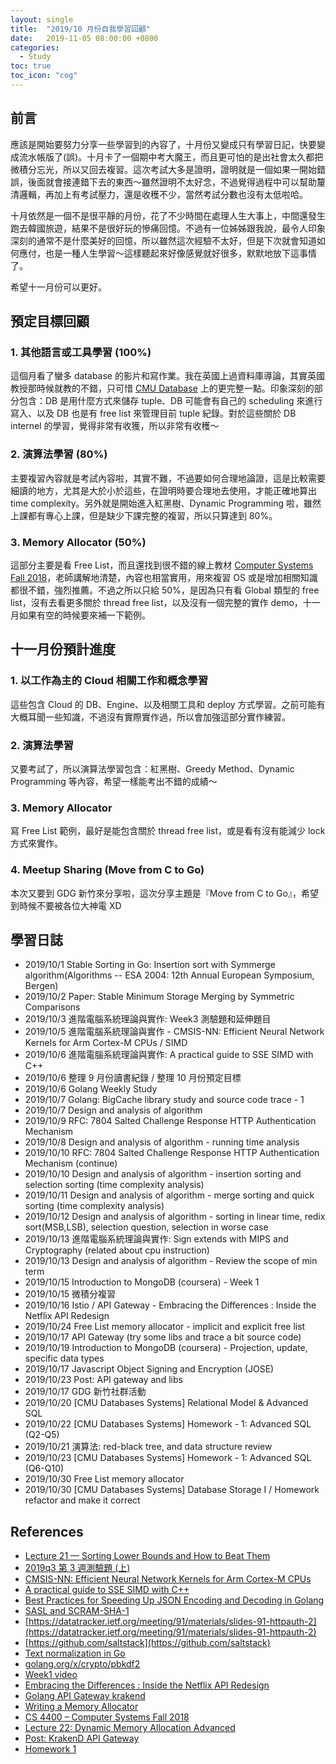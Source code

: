 ```yaml
---
layout: single
title:  "2019/10 月份自我學習回顧"
date:   2019-11-05 08:00:00 +0800
categories: 
  - Study
toc: true
toc_icon: "cog"
---
```

## 前言

應該是開始要努力分享一些學習到的內容了，十月份又變成只有學習日記，快要變成流水帳版了(誤)。十月卡了一個期中考大魔王，而且更可怕的是出社會太久都把微積分忘光，所以又回去複習。這次考試大多是證明，證明就是一個如果一開始錯誤，後面就會接連錯下去的東西～雖然證明不太好念，不過覺得過程中可以幫助釐清邏輯，再加上有考試壓力，還是收穫不少，當然考試分數也沒有太低啦哈。

十月依然是一個不是很平靜的月份，花了不少時間在處理人生大事上，中間還發生跑去韓國旅遊，結果不是很好玩的慘痛回憶。不過有一位姊姊跟我說，最令人印象深刻的通常不是什麼美好的回憶，所以雖然這次經驗不太好，但是下次就會知道如何應付，也是一種人生學習～這樣聽起來好像感覺就好很多，默默地放下這事情了。

希望十一月份可以更好。

## 預定目標回顧

### 1. 其他語言或工具學習 (100%)
這個月看了蠻多 database 的影片和寫作業。我在英國上過資料庫導論，其實英國教授那時候就教的不錯，只可惜 [CMU Database](https://www.youtube.com/watch?v=oeYBdghaIjc&list=PLSE8ODhjZXjbohkNBWQs_otTrBTrjyohi) 上的更完整一點。印象深刻的部分包含：DB 是用什麼方式來儲存 tuple、DB 可能會有自己的 scheduling 來進行寫入、以及 DB 也是有 free list 來管理目前 tuple 紀錄。對於這些關於 DB internel 的學習，覺得非常有收獲，所以非常有收穫～

### 2. 演算法學習 (80%)
主要複習內容就是考試內容啦，其實不難，不過要如何合理地論證，這是比較需要細讀的地方，尤其是大於小於這些，在證明時要合理地去使用，才能正確地算出 time complexity。另外就是開始進入紅黑樹、Dynamic Programming 啦，雖然上課都有專心上課，但是缺少下課完整的複習，所以只算達到 80%。

### 3. Memory Allocator (50%)
這部分主要是看 Free List，而且還找到很不錯的線上教材 [Computer Systems Fall 2018](https://my.eng.utah.edu/~cs4400/)，老師講解地清楚，內容也相當實用，用來複習 OS 或是增加相關知識都很不錯，強烈推薦。不過之所以只給 50%，是因為只有看 Global 類型的 free list，沒有去看更多關於 thread free list，以及沒有一個完整的實作 demo，十一月如果有空的時候要來補一下範例。

## 十一月份預計進度

### 1. 以工作為主的 Cloud 相關工作和概念學習
這些包含 Cloud 的 DB、Engine、以及相關工具和 deploy 方式學習。之前可能有大概耳聞一些知識，不過沒有實際實作過，所以會加強這部分實作練習。

### 2. 演算法學習
又要考試了，所以演算法學習包含：紅黑樹、Greedy Method、Dynamic Programming 等內容，希望一樣能考出不錯的成績～

### 3. Memory Allocator
寫 Free List 範例，最好是能包含關於 thread free list，或是看有沒有能減少 lock 方式來實作。

### 4. Meetup Sharing (Move from C to Go)
本次又要到 GDG 新竹來分享啦，這次分享主題是『Move from C to Go』，希望到時候不要被各位大神電 XD

## 學習日誌
- 2019/10/1 Stable Sorting in Go: Insertion sort with Symmerge algorithm(Algorithms -- ESA 2004: 12th Annual European Symposium, Bergen)
- 2019/10/2 Paper: Stable Minimum Storage Merging by Symmetric Comparisons
- 2019/10/3 進階電腦系統理論與實作: Week3 測驗題和延伸題目
- 2019/10/5 進階電腦系統理論與實作 - CMSIS-NN: Efficient Neural Network Kernels for Arm Cortex-M CPUs / SIMD
- 2019/10/6 進階電腦系統理論與實作: A practical guide to SSE SIMD with C++
- 2019/10/6 整理 9 月份讀書紀錄 / 整理 10 月份預定目標
- 2019/10/6 Golang Weekly Study
- 2019/10/7 Golang: BigCache library study and source code trace - 1
- 2019/10/7 Design and analysis of algorithm
- 2019/10/9 RFC: 7804 Salted Challenge Response HTTP Authentication Mechanism
- 2019/10/8 Design and analysis of algorithm - running time analysis
- 2019/10/10 RFC: 7804 Salted Challenge Response HTTP Authentication Mechanism (continue)
- 2019/10/10 Design and analysis of algorithm - insertion sorting and selection sorting (time complexity analysis)
- 2019/10/11 Design and analysis of algorithm - merge sorting and quick sorting (time complexity analysis)
- 2019/10/12 Design and analysis of algorithm - sorting in linear time, redix sort(MSB,LSB), selection question, selection in worse case
- 2019/10/13 進階電腦系統理論與實作: Sign extends with MIPS and Cryptography (related about cpu instruction)
- 2019/10/13 Design and analysis of algorithm - Review the scope of min term
- 2019/10/15 Introduction to MongoDB (coursera) - Week 1
- 2019/10/15 微積分複習
- 2019/10/16 Istio / API Gateway - Embracing the Differences : Inside the Netflix API Redesign
- 2019/10/24 Free List memory allocator - implicit and explicit free list
- 2019/10/17 API Gateway (try some libs and trace a bit source code)
- 2019/10/19 Introduction to MongoDB (coursera) - Projection, update, specific data types
- 2019/10/17 Javascript Object Signing and Encryption (JOSE)
- 2019/10/23 Post: API gateway and libs
- 2019/10/17 GDG 新竹社群活動
- 2019/10/20 [CMU Databases Systems] Relational Model & Advanced SQL
- 2019/10/22 [CMU Databases Systems] Homework - 1: Advanced SQL (Q2-Q5)
- 2019/10/21 演算法: red-black tree, and data structure review
- 2019/10/23 [CMU Databases Systems] Homework - 1: Advanced SQL (Q6-Q10)
- 2019/10/30 Free List memory allocator
- 2019/10/30 [CMU Databases Systems] Database Storage I / Homework refactor and make it correct

## References
- [Lecture 21 — Sorting Lower Bounds and How to Beat Them](http://www.cs.cmu.edu/afs/cs/academic/class/15210-s12/www/lectures/lecture21.pdf)
- [2019q3 第 3 週測驗題 (上)](https://hackmd.io/@sysprog/ByEP8muwr)
- [CMSIS-NN: Efficient Neural Network Kernels for Arm Cortex-M CPUs](https://arxiv.org/pdf/1801.06601.pdf)
- [A practical guide to SSE SIMD with C++](http://sci.tuomastonteri.fi/programming/sse)
- [Best Practices for Speeding Up JSON Encoding and Decoding in Golang](https://yalantis.com/blog/speed-up-json-encoding-decoding/)
- [SASL and SCRAM-SHA-1](https://wiki.xmpp.org/web/SASL_and_SCRAM-SHA-1)
- [https://datatracker.ietf.org/meeting/91/materials/slides-91-httpauth-2](https://datatracker.ietf.org/meeting/91/materials/slides-91-httpauth-2)
- [https://github.com/saltstack](https://github.com/saltstack)
- [Text normalization in Go](https://blog.golang.org/normalization)
- [golang.org/x/crypto/pbkdf2](golang.org/x/crypto/pbkdf2)
- [Week1 video](https://www.coursera.org/learn/introduction-mongodb/home/week/1)
- [Embracing the Differences : Inside the Netflix API Redesign](https://medium.com/netflix-techblog/embracing-the-differences-inside-the-netflix-api-redesign-15fd8b3dc49d)
- [Golang API Gateway krakend](https://github.com/devopsfaith/krakend/tree/master/router/gin)
- [Writing a Memory Allocator](http://dmitrysoshnikov.com/compilers/writing-a-memory-allocator/)
- [CS 4400 – Computer Systems   Fall 2018](https://my.eng.utah.edu/~cs4400/)
- [Lecture 22: Dynamic Memory Allocation Advanced](https://cs.nyu.edu/courses/fall13/CSCI-UA.0201-003/lecture22.pdf)
- [Post: KrakenD API Gateway](https://www.slideshare.net/AlbertLombarte1/krakend-api-gateway)
- [Homework 1](https://15445.courses.cs.cmu.edu/fall2018/homework1/)